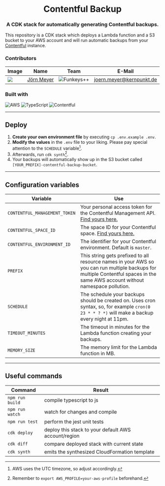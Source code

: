 <div align="center">
<h1>Contentful Backup</h1>
<h3>A CDK stack for automatically generating Contentful backups.</h3>
</div>

This repository is a CDK stack which deploys a Lambda function and a S3 bucket to your AWS account and will run automatic backups from your [Contentful](https://contentful.com) instance.

### Contributors

| Image             | Name                     | Team                       | E-Mail                                       |
| ----------------- | ------------------------ | -------------------------- | -------------------------------------------- |
| ![][joern-avatar] | [Jörn Meyer][joern-link] | ![Funkeys++][logo-funkeys] | [joern.meyer@kernpunkt.de][joern-link-email] |

### Built with

![AWS](https://img.shields.io/badge/AWS-%23FF9900.svg?style=for-the-badge&logo=amazon-aws&logoColor=white) ![TypeScript](https://img.shields.io/badge/typescript-%23007ACC.svg?style=for-the-badge&logo=typescript&logoColor=white) ![Contentful](https://img.shields.io/static/v1?style=for-the-badge&message=Contentful&color=2478CC&logo=Contentful&logoColor=FFFFFF&label=)

---

## Deploy

1. **Create your own environment file** by executing `cp .env.example .env`.
2. **Modify the values** in the `.env` file to your liking. Please pay special attention to the `SCHEDULE` variable[^1].
3. Afterwards, run `cdk synth`[^2].
4. Your backups will automatically show up in the S3 bucket called `[YOUR_PREFIX]-contentful-backup-bucket`.

---

## Configuration variables

| Variable                      | Use                                                                                                                                                                             |
| ----------------------------- | ------------------------------------------------------------------------------------------------------------------------------------------------------------------------------- |
| `CONTENTFUL_MANAGEMENT_TOKEN` | Your personal access token for the Contentful Management API. [Find yours here.][pat]                                                                                           |
| `CONTENTFUL_SPACE_ID`         | The space ID for your Contentful space. [Find yours here.][space-id]                                                                                                            |
| `CONTENTFUL_ENVIRONMENT_ID`   | The identifier for your Contentful environment. Default is `master`.                                                                                                            |
| `PREFIX`                      | This string gets prefixed to all resource names in your AWS so you can run multiple backups for multiple Contentful spaces in the same AWS account without namespace pollution. |
| `SCHEDULE`                    | The schedule your backups should be created on. Uses cron syntax, so, for example `cron(0 23 * * ? *)` will make a backup every night at 11pm.                                  |
| `TIMEOUT_MINUTES`             | The timeout in minutes for the Lambda function creating your backups.                                                                                                           |
| `MEMORY_SIZE`                 | The memory limit for the Lambda function in MB.                                                                                                                                 |

---

## Useful commands

| Command         | Result                                               |
| --------------- | ---------------------------------------------------- |
| `npm run build` | compile typescript to js                             |
| `npm run watch` | watch for changes and compile                        |
| `npm run test`  | perform the jest unit tests                          |
| `cdk deploy`    | deploy this stack to your default AWS account/region |
| `cdk diff`      | compare deployed stack with current state            |
| `cdk synth`     | emits the synthesized CloudFormation template        |

[joern-avatar]: https://joern.url.lol/avatar-100-round
[joern-link]: https://joern.url.lol/🧑‍💻
[joern-link-email]: mailto:joern.meyer@kernpunkt.de
[logo-funkeys]: https://res.cloudinary.com/ddux8vytr/image/upload/w_100/v1674478625/kpotkgezxhtytnhsrhlk.jpg

[^1]: AWS uses the UTC timezone, so adjust accordingly.
[^2]: Remember to `export AWS_PROFILE=your-aws-profile` beforehand.

[pat]: https://www.contentful.com/developers/docs/references/authentication#getting-a-personal-access-token
[space-id]: https://www.contentful.com/help/find-space-id/
